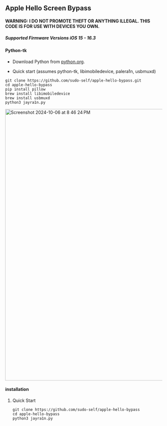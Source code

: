 ## Apple Hello Screen Bypass

#### **WARNING:** I DO NOT PROMOTE THEFT OR ANYTHING ILLEGAL. THIS CODE IS FOR USE WITH DEVICES YOU OWN.

##### Supported Firmware Versions iOS 15 - 16.3 

#### Python-tk

   - Download Python from [python.org](https://www.python.org/downloads/).

   - Quick start (assumes python-tk, libimobiledevice, palera1n, usbmuxd)
   
   ```
   git clone https://github.com/sudo-self/apple-hello-bypass.git
   cd apple-hello-bypass
   pip install pillow
   brew install libimobiledevice
   brew install usbmuxd
   python3 jayra1n.py
   ```

<img width="868" alt="Screenshot 2024-10-06 at 8 46 24 PM" src="https://github.com/user-attachments/assets/0146135c-a488-440b-98d6-c6e4cb8f1a5d">

#### installation

1. Quick Start
   
   ```
   git clone https://github.com/sudo-self/apple-hello-bypass
   cd apple-hello-bypass
   python3 jayra1n.py
   ```




          
